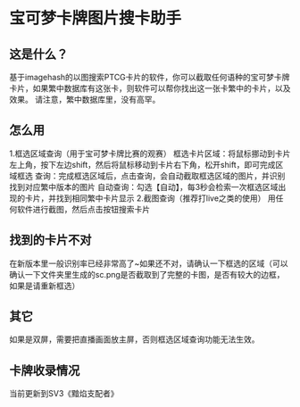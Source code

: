 # 宝可梦卡牌图片搜卡助手
## 这是什么？
基于imagehash的以图搜索PTCG卡片的软件，你可以截取任何语种的宝可梦卡牌卡片，如果繁中数据库有这张卡，则软件可以帮你找出这一张卡繁中的卡片，以及效果。
请注意，繁中数据库里，没有高罕。

## 怎么用
1.框选区域查询（用于宝可梦卡牌比赛的观赛）
框选卡片区域：将鼠标挪动到卡片左上角，按下左边shift，然后将鼠标移动到卡片右下角，松开shift，即可完成区域框选
查询：完成框选区域后，点击查询，会自动截取框选区域的图片，并识别找到对应繁中版本的图片
自动查询：勾选【自动】，每3秒会检索一次框选区域出现的卡片，并找到相同繁中卡片显示
2.截图查询（推荐打live之类的使用）
用任何软件进行截图，然后点击按钮搜索卡片

## 找到的卡片不对
在新版本里一般识别率已经非常高了~如果还不对，请确认一下框选的区域（可以确认一下文件夹里生成的sc.png是否截取到了完整的卡图，是否有较大的边框，如果是请重新框选）

## 其它
如果是双屏，需要把直播画面放主屏，否则框选区域查询功能无法生效。

## 卡牌收录情况
当前更新到SV3《黯焰支配者》
